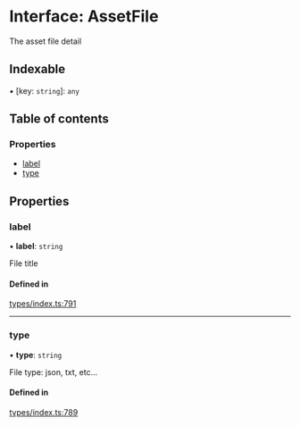 # Interface: AssetFile

The asset file detail

## Indexable

▪ [key: `string`]: `any`

## Table of contents

### Properties

- [label](AssetFile.md#label)
- [type](AssetFile.md#type)

## Properties

### label

• **label**: `string`

File title

#### Defined in

[types/index.ts:791](https://github.com/nevermined-io/react-components/blob/8455fbd/catalog/src/types/index.ts#L791)

___

### type

• **type**: `string`

File type: json, txt, etc...

#### Defined in

[types/index.ts:789](https://github.com/nevermined-io/react-components/blob/8455fbd/catalog/src/types/index.ts#L789)
